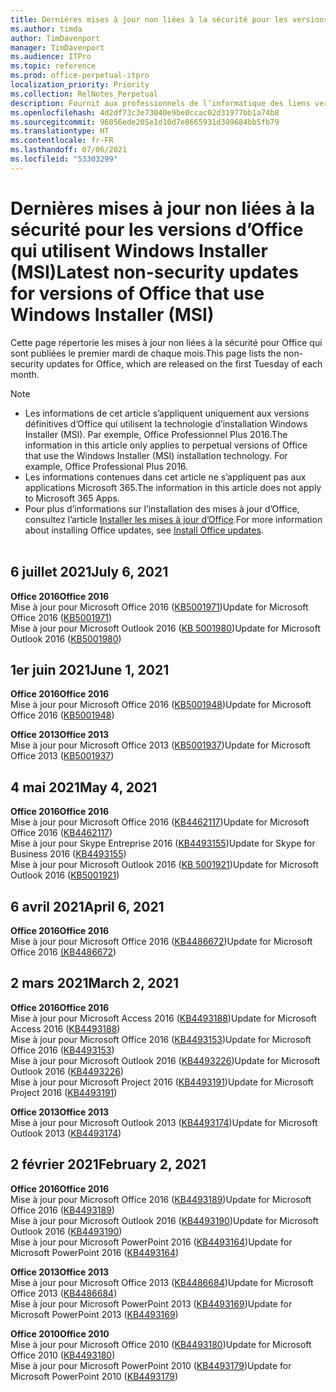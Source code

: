 ```yaml
---
title: Dernières mises à jour non liées à la sécurité pour les versions d’Office qui utilisent Windows Installer (MSI)
ms.author: timda
author: TimDavenport
manager: TimDavenport
ms.audience: ITPro
ms.topic: reference
ms.prod: office-perpetual-itpro
localization_priority: Priority
ms.collection: RelNotes_Perpetual
description: Fournit aux professionnels de l’informatique des liens vers les dernières informations sur les mises à jour non liées à la sécurité pour les versions définitives d’Office 2016, Office 2013 et Office 2010
ms.openlocfilehash: 4d2df73c3e73040e9be0ccac02d31977bb1a74b8
ms.sourcegitcommit: 96056ede205e1d10d7e8665931d309684bb5fb79
ms.translationtype: HT
ms.contentlocale: fr-FR
ms.lasthandoff: 07/06/2021
ms.locfileid: "53303299"
---
```

# <a name="latest-non-security-updates-for-versions-of-office-that-use-windows-installer-msi"></a><span data-ttu-id="fd505-103">Dernières mises à jour non liées à la sécurité pour les versions d’Office qui utilisent Windows Installer (MSI)</span><span class="sxs-lookup"><span data-stu-id="fd505-103">Latest non-security updates for versions of Office that use Windows Installer (MSI)</span></span>

<span data-ttu-id="fd505-104">Cette page répertorie les mises à jour non liées à la sécurité pour Office qui sont publiées le premier mardi de chaque mois.</span><span class="sxs-lookup"><span data-stu-id="fd505-104">This page lists the non-security updates for Office, which are released on the first Tuesday of each month.</span></span>

> [!NOTE]
> - <span data-ttu-id="fd505-p101">Les informations de cet article s’appliquent uniquement aux versions définitives d’Office qui utilisent la technologie d’installation Windows Installer (MSI). Par exemple, Office Professionnel Plus 2016.</span><span class="sxs-lookup"><span data-stu-id="fd505-p101">The information in this article only applies to perpetual versions of Office that use the Windows Installer (MSI) installation technology. For example, Office Professional Plus 2016.</span></span>
> - <span data-ttu-id="fd505-107">Les informations contenues dans cet article ne s’appliquent pas aux applications Microsoft 365.</span><span class="sxs-lookup"><span data-stu-id="fd505-107">The information in this article does not apply to Microsoft 365 Apps.</span></span>
> - <span data-ttu-id="fd505-108">Pour plus d’informations sur l’installation des mises à jour d’Office, consultez l’article [Installer les mises à jour d’Office](https://support.office.com/article/2ab296f3-7f03-43a2-8e50-46de917611c5).</span><span class="sxs-lookup"><span data-stu-id="fd505-108">For more information about installing Office updates, see [Install Office updates](https://support.office.com/article/2ab296f3-7f03-43a2-8e50-46de917611c5).</span></span>
<br/><br/>

## <a name="july-6-2021"></a><span data-ttu-id="fd505-109">6 juillet 2021</span><span class="sxs-lookup"><span data-stu-id="fd505-109">July 6, 2021</span></span>
<span data-ttu-id="fd505-110">**Office 2016**</span><span class="sxs-lookup"><span data-stu-id="fd505-110">**Office 2016**</span></span><br/>
<span data-ttu-id="fd505-111">Mise à jour pour Microsoft Office 2016 ([KB5001971](https://support.microsoft.com/help/5001971))</span><span class="sxs-lookup"><span data-stu-id="fd505-111">Update for Microsoft Office 2016 ([KB5001971](https://support.microsoft.com/help/5001971))</span></span> </br>
<span data-ttu-id="fd505-112">Mise à jour pour Microsoft Outlook 2016 ([KB 5001980](https://support.microsoft.com/help/5001980))</span><span class="sxs-lookup"><span data-stu-id="fd505-112">Update for Microsoft Outlook 2016 ([KB5001980](https://support.microsoft.com/help/5001980))</span></span> </br>

## <a name="june-1-2021"></a><span data-ttu-id="fd505-113">1er juin 2021</span><span class="sxs-lookup"><span data-stu-id="fd505-113">June 1, 2021</span></span>
<span data-ttu-id="fd505-114">**Office 2016**</span><span class="sxs-lookup"><span data-stu-id="fd505-114">**Office 2016**</span></span><br/>
<span data-ttu-id="fd505-115">Mise à jour pour Microsoft Office 2016 ([KB5001948](https://support.microsoft.com/help/5001948))</span><span class="sxs-lookup"><span data-stu-id="fd505-115">Update for Microsoft Office 2016 ([KB5001948](https://support.microsoft.com/help/5001948))</span></span> </br> 

<span data-ttu-id="fd505-116">**Office 2013**</span><span class="sxs-lookup"><span data-stu-id="fd505-116">**Office 2013**</span></span><br/>
<span data-ttu-id="fd505-117">Mise à jour pour Microsoft Office 2013 ([KB5001937](https://support.microsoft.com/help/5001937))</span><span class="sxs-lookup"><span data-stu-id="fd505-117">Update for Microsoft Office 2013 ([KB5001937](https://support.microsoft.com/help/5001937))</span></span> </br> 

## <a name="may-4-2021"></a><span data-ttu-id="fd505-118">4 mai 2021</span><span class="sxs-lookup"><span data-stu-id="fd505-118">May 4, 2021</span></span>
<span data-ttu-id="fd505-119">**Office 2016**</span><span class="sxs-lookup"><span data-stu-id="fd505-119">**Office 2016**</span></span><br/>
<span data-ttu-id="fd505-120">Mise à jour pour Microsoft Office 2016 ([KB4462117](https://support.microsoft.com/help/4462117))</span><span class="sxs-lookup"><span data-stu-id="fd505-120">Update for Microsoft Office 2016 ([KB4462117](https://support.microsoft.com/help/4462117))</span></span> </br> <span data-ttu-id="fd505-121">Mise à jour pour Skype Entreprise 2016 ([KB4493155](https://support.microsoft.com/help/4493155))</span><span class="sxs-lookup"><span data-stu-id="fd505-121">Update for Skype for Business 2016 ([KB4493155](https://support.microsoft.com/help/4493155))</span></span> </br> <span data-ttu-id="fd505-122">Mise à jour pour Microsoft Outlook 2016 ([KB 5001921](https://support.microsoft.com/help/5001921))</span><span class="sxs-lookup"><span data-stu-id="fd505-122">Update for Microsoft Outlook 2016 ([KB5001921](https://support.microsoft.com/help/5001921))</span></span> </br> 

## <a name="april-6-2021"></a><span data-ttu-id="fd505-123">6 avril 2021</span><span class="sxs-lookup"><span data-stu-id="fd505-123">April 6, 2021</span></span>
<span data-ttu-id="fd505-124">**Office 2016**</span><span class="sxs-lookup"><span data-stu-id="fd505-124">**Office 2016**</span></span><br/>
<span data-ttu-id="fd505-125">Mise à jour pour Microsoft Office 2016 ([KB4486672](https://support.microsoft.com/help/4486672))</span><span class="sxs-lookup"><span data-stu-id="fd505-125">Update for Microsoft Office 2016 [(KB4486672](https://support.microsoft.com/help/4486672))</span></span> </br> 

## <a name="march-2-2021"></a><span data-ttu-id="fd505-126">2 mars 2021</span><span class="sxs-lookup"><span data-stu-id="fd505-126">March 2, 2021</span></span>
<span data-ttu-id="fd505-127">**Office 2016**</span><span class="sxs-lookup"><span data-stu-id="fd505-127">**Office 2016**</span></span><br/>
<span data-ttu-id="fd505-128">Mise à jour pour Microsoft Access 2016 ([KB4493188](https://support.microsoft.com/help/4493188))</span><span class="sxs-lookup"><span data-stu-id="fd505-128">Update for Microsoft Access 2016 ([KB4493188](https://support.microsoft.com/help/4493188))</span></span> </br> <span data-ttu-id="fd505-129">Mise à jour pour Microsoft Office 2016 ([KB4493153](https://support.microsoft.com/help/4493153))</span><span class="sxs-lookup"><span data-stu-id="fd505-129">Update for Microsoft Office 2016 ([KB4493153](https://support.microsoft.com/help/4493153))</span></span> </br> <span data-ttu-id="fd505-130">Mise à jour pour Microsoft Outlook 2016 ([KB4493226](https://support.microsoft.com/help/4493226))</span><span class="sxs-lookup"><span data-stu-id="fd505-130">Update for Microsoft Outlook 2016 ([KB4493226](https://support.microsoft.com/help/4493226))</span></span> </br> <span data-ttu-id="fd505-131">Mise à jour pour Microsoft Project 2016 ([KB4493191](https://support.microsoft.com/help/4493191))</span><span class="sxs-lookup"><span data-stu-id="fd505-131">Update for Microsoft Project 2016 ([KB4493191](https://support.microsoft.com/help/4493191))</span></span> </br> 


<span data-ttu-id="fd505-132">**Office 2013**</span><span class="sxs-lookup"><span data-stu-id="fd505-132">**Office 2013**</span></span><br/>
<span data-ttu-id="fd505-133">Mise à jour pour Microsoft Outlook 2013 ([KB4493174](https://support.microsoft.com/help/4493174))</span><span class="sxs-lookup"><span data-stu-id="fd505-133">Update for Microsoft Outlook 2013 ([KB4493174](https://support.microsoft.com/help/4493174))</span></span> </br> 


## <a name="february-2-2021"></a><span data-ttu-id="fd505-134">2 février 2021</span><span class="sxs-lookup"><span data-stu-id="fd505-134">February 2, 2021</span></span>
<span data-ttu-id="fd505-135">**Office 2016**</span><span class="sxs-lookup"><span data-stu-id="fd505-135">**Office 2016**</span></span><br/>
<span data-ttu-id="fd505-136">Mise à jour pour Microsoft Office 2016 ([KB4493189](https://support.microsoft.com/help/4493189))</span><span class="sxs-lookup"><span data-stu-id="fd505-136">Update for Microsoft Office 2016 ([KB4493189](https://support.microsoft.com/help/4493189))</span></span> </br> <span data-ttu-id="fd505-137">Mise à jour pour Microsoft Outlook 2016 ([KB4493190](https://support.microsoft.com/help/4493190))</span><span class="sxs-lookup"><span data-stu-id="fd505-137">Update for Microsoft Outlook 2016 ([KB4493190](https://support.microsoft.com/help/4493190))</span></span> </br> <span data-ttu-id="fd505-138">Mise à jour pour Microsoft PowerPoint 2016 ([KB4493164](https://support.microsoft.com/help/4493164))</span><span class="sxs-lookup"><span data-stu-id="fd505-138">Update for Microsoft PowerPoint 2016 ([KB4493164](https://support.microsoft.com/help/4493164))</span></span> </br> 

<span data-ttu-id="fd505-139">**Office 2013**</span><span class="sxs-lookup"><span data-stu-id="fd505-139">**Office 2013**</span></span><br/>
<span data-ttu-id="fd505-140">Mise à jour pour Microsoft Office 2013 ([KB4486684](https://support.microsoft.com/help/4486684))</span><span class="sxs-lookup"><span data-stu-id="fd505-140">Update for Microsoft Office 2013 ([KB4486684](https://support.microsoft.com/help/4486684))</span></span> </br>
<span data-ttu-id="fd505-141">Mise à jour pour Microsoft PowerPoint 2013 ([KB4493169](https://support.microsoft.com/help/4493169))</span><span class="sxs-lookup"><span data-stu-id="fd505-141">Update for Microsoft PowerPoint 2013 ([KB4493169](https://support.microsoft.com/help/4493169))</span></span> </br>

<span data-ttu-id="fd505-142">**Office 2010**</span><span class="sxs-lookup"><span data-stu-id="fd505-142">**Office 2010**</span></span><br/>
<span data-ttu-id="fd505-143">Mise à jour pour Microsoft Office 2010 ([KB4493180](https://support.microsoft.com/help/4493180))</span><span class="sxs-lookup"><span data-stu-id="fd505-143">Update for Microsoft Office 2010 ([KB4493180](https://support.microsoft.com/help/4493180))</span></span> </br>
<span data-ttu-id="fd505-144">Mise à jour pour Microsoft PowerPoint 2010 ([KB4493179](https://support.microsoft.com/help/4493179))</span><span class="sxs-lookup"><span data-stu-id="fd505-144">Update for Microsoft PowerPoint 2010 ([KB4493179](https://support.microsoft.com/help/4493179))</span></span></br>


</br>